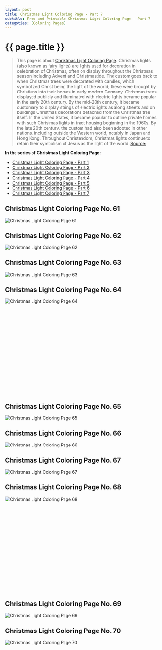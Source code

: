 ```yaml
---
layout: post
title: Christmas Light Coloring Page - Part 7
subtitle: Free and Printable Christmas Light Coloring Page - Part 7
categoties: [Coloring Pages]
---
```

{{ page.title }}
================
> This page is about [Christmas Light Coloring Page](https://freecoloringpages.github.io/). Christmas lights (also known as fairy lights) are lights used for decoration in celebration of Christmas, often on display throughout the Christmas season including Advent and Christmastide. The custom goes back to when Christmas trees were decorated with candles, which symbolized Christ being the light of the world; these were brought by Christians into their homes in early modern Germany. Christmas trees displayed publicly and illuminated with electric lights became popular in the early 20th century. By the mid-20th century, it became customary to display strings of electric lights as along streets and on buildings Christmas decorations detached from the Christmas tree itself. In the United States, it became popular to outline private homes with such Christmas lights in tract housing beginning in the 1960s. By the late 20th century, the custom had also been adopted in other nations, including outside the Western world, notably in Japan and Hong Kong. Throughout Christendom, Christmas lights continue to retain their symbolism of Jesus as the light of the world. [Source: ](https://wikipedia.org/)

**In the series of Christmas Light Coloring Page:**

* [Christmas Light Coloring Page - Part 1](https://freecoloringpages.github.io/2017/11/21/Christmas-Light-Coloring-Page-part-1.html)
* [Christmas Light Coloring Page - Part 2](https://freecoloringpages.github.io/2017/11/21/Christmas-Light-Coloring-Page-part-2.html)
* [Christmas Light Coloring Page - Part 3](https://freecoloringpages.github.io/2017/11/21/Christmas-Light-Coloring-Page-part-3.html)
* [Christmas Light Coloring Page - Part 4](https://freecoloringpages.github.io/2017/11/21/Christmas-Light-Coloring-Page-part-4.html)
* [Christmas Light Coloring Page - Part 5](https://freecoloringpages.github.io/2017/11/21/Christmas-Light-Coloring-Page-part-5.html)
* [Christmas Light Coloring Page - Part 6](https://freecoloringpages.github.io/2017/11/21/Christmas-Light-Coloring-Page-part-6.html)
* [Christmas Light Coloring Page - Part 7](https://freecoloringpages.github.io/2017/11/21/Christmas-Light-Coloring-Page-part-7.html)

## Christmas Light Coloring Page No. 61
![Christmas Light Coloring Page 61](https://freecoloringpages.github.io/img/Christmas-Light-Coloring-Page%20(61).jpg "Christmas Light Coloring Page 61")

## Christmas Light Coloring Page No. 62
![Christmas Light Coloring Page 62](https://freecoloringpages.github.io/img/Christmas-Light-Coloring-Page%20(62).jpg "Christmas Light Coloring Page 62")

## Christmas Light Coloring Page No. 63
![Christmas Light Coloring Page 63](https://freecoloringpages.github.io/img/Christmas-Light-Coloring-Page%20(63).jpg "Christmas Light Coloring Page 63")

## Christmas Light Coloring Page No. 64
![Christmas Light Coloring Page 64](https://freecoloringpages.github.io/img/Christmas-Light-Coloring-Page%20(64).jpg "Christmas Light Coloring Page 64")

<script async src="//pagead2.googlesyndication.com/pagead/js/adsbygoogle.js"></script><!-- Texxtonly --><ins class="adsbygoogle" style="display:inline-block;width:336px;height:280px" data-ad-client="ca-pub-6753140515841889" data-ad-slot="3207852233"></ins><script>(adsbygoogle = window.adsbygoogle || []).push({}); </script>

## Christmas Light Coloring Page No. 65
![Christmas Light Coloring Page 65](https://freecoloringpages.github.io/img/Christmas-Light-Coloring-Page%20(65).jpg "Christmas Light Coloring Page 65")

## Christmas Light Coloring Page No. 66
![Christmas Light Coloring Page 66](https://freecoloringpages.github.io/img/Christmas-Light-Coloring-Page%20(66).jpg "Christmas Light Coloring Page 66")

## Christmas Light Coloring Page No. 67
![Christmas Light Coloring Page 67](https://freecoloringpages.github.io/img/Christmas-Light-Coloring-Page%20(67).jpg "Christmas Light Coloring Page 67")

## Christmas Light Coloring Page No. 68
![Christmas Light Coloring Page 68](https://freecoloringpages.github.io/img/Christmas-Light-Coloring-Page%20(68).jpg "Christmas Light Coloring Page 68")

<script async src="//pagead2.googlesyndication.com/pagead/js/adsbygoogle.js"></script><!-- Texxtonly --><ins class="adsbygoogle" style="display:inline-block;width:336px;height:280px" data-ad-client="ca-pub-6753140515841889" data-ad-slot="3207852233"></ins><script>(adsbygoogle = window.adsbygoogle || []).push({}); </script>

## Christmas Light Coloring Page No. 69
![Christmas Light Coloring Page 69](https://freecoloringpages.github.io/img/Christmas-Light-Coloring-Page%20(69).jpg "Christmas Light Coloring Page 69")

## Christmas Light Coloring Page No. 70
![Christmas Light Coloring Page 70](https://freecoloringpages.github.io/img/Christmas-Light-Coloring-Page%20(70).jpg "Christmas Light Coloring Page 70")

